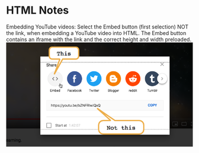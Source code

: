# HTML Notes

Embedding YouTube videos: Select the Embed button (first selection) NOT the link, when embedding a YouTube video into HTML. The Embed button contains an iframe with the link and the correct height and width preloaded.
![remote repo](./img/youtube-embed.png)

